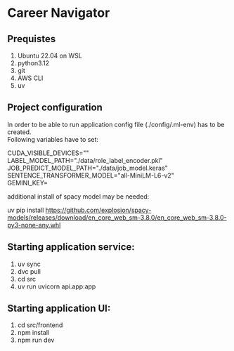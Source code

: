 # Career Navigator
## Prequistes
1. Ubuntu 22.04 on WSL
2. python3.12
3. git
4. AWS CLI
5. uv

## Project configuration
In order to be able to run application config file (./config/.ml-env) has to be created.  
Following variables have to set:

CUDA_VISIBLE_DEVICES=""  
LABEL_MODEL_PATH="./data/role_label_encoder.pkl"  
JOB_PREDICT_MODEL_PATH="./data/job_model.keras"  
SENTENCE_TRANSFORMER_MODEL="all-MiniLM-L6-v2"  
GEMINI_KEY=<your api key>  

additional install of spacy model may be needed:

uv pip install https://github.com/explosion/spacy-models/releases/download/en_core_web_sm-3.8.0/en_core_web_sm-3.8.0-py3-none-any.whl

## Starting application service:
1. uv sync
2. dvc pull
3. cd src
4. uv run uvicorn api.app:app

## Starting application UI:
1. cd src/frontend
2. npm install
3. npm run dev
